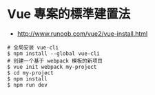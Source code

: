# Vue 專案的標準建置法

* http://www.runoob.com/vue2/vue-install.html

```
# 全局安装 vue-cli
$ npm install --global vue-cli
# 创建一个基于 webpack 模板的新项目
$ vue init webpack my-project
$ cd my-project
$ npm install
$ npm run dev
```